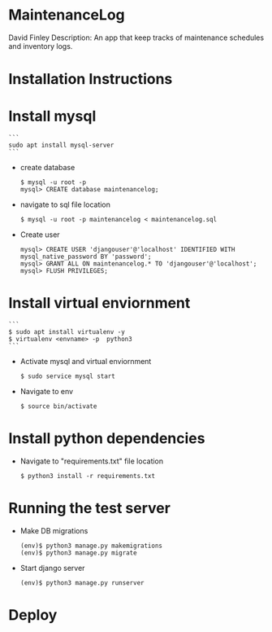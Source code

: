 # MaintenanceLog
David Finley 
Description: An app that keep tracks of maintenance schedules and inventory logs. 

# Installation Instructions 

# Install mysql
    ```
    sudo apt install mysql-server
    ```

- create database 

    ```
    $ mysql -u root -p
    mysql> CREATE database maintenancelog;
    ```
  
- navigate to sql file location 

    ```
    $ mysql -u root -p maintenancelog < maintenancelog.sql
    ```

- Create user 

    ```
    mysql> CREATE USER 'djangouser'@'localhost' IDENTIFIED WITH mysql_native_password BY 'password';
    mysql> GRANT ALL ON maintenancelog.* TO 'djangouser'@'localhost';
    mysql> FLUSH PRIVILEGES;
    ```

# Install virtual enviornment 

    ```
    $ sudo apt install virtualenv -y
    $ virtualenv <envname> -p  python3
    ```

- Activate mysql and virtual enviornment 

    ```
    $ sudo service mysql start
    ```

- Navigate to env 

    ```
    $ source bin/activate 
    ```

# Install python dependencies 

- Navigate to "requirements.txt" file location

    ```
    $ python3 install -r requirements.txt
    ```

# Running the test server 

- Make DB migrations 

    ```
    (env)$ python3 manage.py makemigrations 
    (env)$ python3 manage.py migrate 
    ```

- Start django server 

    ```
    (env)$ python3 manage.py runserver 
    ```

# Deploy